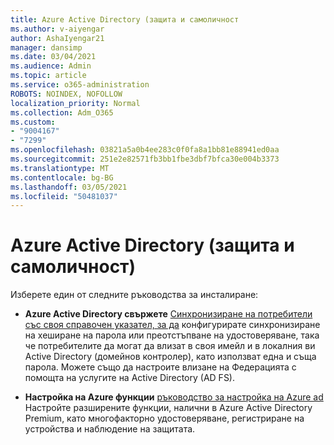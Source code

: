 ```yaml
---
title: Azure Active Directory (защита и самоличност
ms.author: v-aiyengar
author: AshaIyengar21
manager: dansimp
ms.date: 03/04/2021
ms.audience: Admin
ms.topic: article
ms.service: o365-administration
ROBOTS: NOINDEX, NOFOLLOW
localization_priority: Normal
ms.collection: Adm_O365
ms.custom:
- "9004167"
- "7299"
ms.openlocfilehash: 03821a5a0b4ee283c0f0fa8a1bb81e88941ed0aa
ms.sourcegitcommit: 251e2e82571fb3bb1fbe3dbf7bfca30e004b3373
ms.translationtype: MT
ms.contentlocale: bg-BG
ms.lasthandoff: 03/05/2021
ms.locfileid: "50481037"
---
```

# <a name="azure-active-directory-security-and-identity"></a>Azure Active Directory (защита и самоличност)

Изберете един от следните ръководства за инсталиране:

- **Azure Active Directory свържете** [Синхронизиране на потребители със своя справочен указател, за да](https://go.microsoft.com/fwlink/?linkid=2071310) конфигурирате синхронизиране на хеширане на парола или преотстъпване на удостоверяване, така че потребителите да могат да влизат в своя имейл и в локалния ви Active Directory (домейнов контролер), като използват една и съща парола. Можете също да настроите влизане на Федерацията с помощта на услугите на Active Directory (AD FS).

- **Настройка на Azure функции** [ръководство за настройка на Azure ad](https://go.microsoft.com/fwlink/?linkid=2134390) Настройте разширените функции, налични в Azure Active Directory Premium, като многофакторно удостоверяване, регистриране на устройства и наблюдение на защитата.

